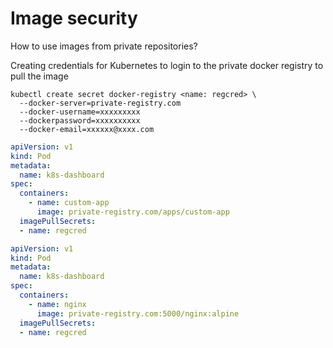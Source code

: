 # Image security
How to use images from private repositories?

Creating credentials for Kubernetes to login to the private docker registry to pull the image
```
kubectl create secret docker-registry <name: regcred> \
  --docker-server=private-registry.com
  --docker-username=xxxxxxxxx
  --dockerpassword=xxxxxxxxxx
  --docker-email=xxxxxx@xxxx.com
```

```yaml
apiVersion: v1
kind: Pod
metadata:
  name: k8s-dashboard
spec:
  containers:
    - name: custom-app
      image: private-registry.com/apps/custom-app
  imagePullSecrets:
  - name: regcred
```

```yaml
apiVersion: v1
kind: Pod
metadata:
  name: k8s-dashboard
spec:
  containers:
    - name: nginx
      image: private-registry.com:5000/nginx:alpine
  imagePullSecrets:
  - name: regcred
```